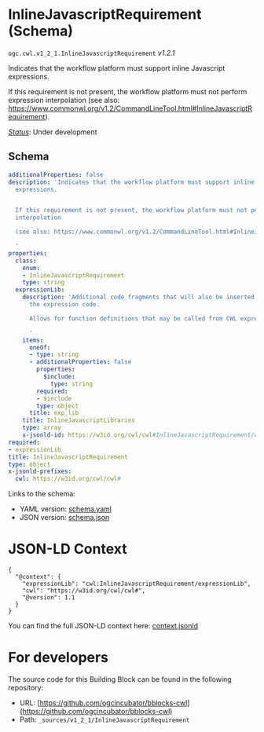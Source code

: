
# InlineJavascriptRequirement (Schema)

`ogc.cwl.v1_2_1.InlineJavascriptRequirement` *v1.2.1*

Indicates that the workflow platform must support inline Javascript expressions.

If this requirement is not present, the workflow platform must not perform expression interpolation
(see also: https://www.commonwl.org/v1.2/CommandLineTool.html#InlineJavascriptRequirement).


[*Status*](http://www.opengis.net/def/status): Under development

## Schema

```yaml
additionalProperties: false
description: 'Indicates that the workflow platform must support inline Javascript
  expressions.


  If this requirement is not present, the workflow platform must not perform expression
  interpolation

  (see also: https://www.commonwl.org/v1.2/CommandLineTool.html#InlineJavascriptRequirement).

  '
properties:
  class:
    enum:
    - InlineJavascriptRequirement
    type: string
  expressionLib:
    description: 'Additional code fragments that will also be inserted before executing
      the expression code.

      Allows for function definitions that may be called from CWL expressions.

      '
    items:
      oneOf:
      - type: string
      - additionalProperties: false
        properties:
          $include:
            type: string
        required:
        - $include
        type: object
      title: exp_lib
    title: InlineJavascriptLibraries
    type: array
    x-jsonld-id: https://w3id.org/cwl/cwl#InlineJavascriptRequirement/expressionLib
required:
- expressionLib
title: InlineJavascriptRequirement
type: object
x-jsonld-prefixes:
  cwl: https://w3id.org/cwl/cwl#

```

Links to the schema:

* YAML version: [schema.yaml](https://ogcincubator.github.io/bblocks-cwl/build/annotated/cwl/v1_2_1/InlineJavascriptRequirement/schema.json)
* JSON version: [schema.json](https://ogcincubator.github.io/bblocks-cwl/build/annotated/cwl/v1_2_1/InlineJavascriptRequirement/schema.yaml)


# JSON-LD Context

```jsonld
{
  "@context": {
    "expressionLib": "cwl:InlineJavascriptRequirement/expressionLib",
    "cwl": "https://w3id.org/cwl/cwl#",
    "@version": 1.1
  }
}
```

You can find the full JSON-LD context here:
[context.jsonld](https://ogcincubator.github.io/bblocks-cwl/build/annotated/cwl/v1_2_1/InlineJavascriptRequirement/context.jsonld)


# For developers

The source code for this Building Block can be found in the following repository:

* URL: [https://github.com/ogcincubator/bblocks-cwl](https://github.com/ogcincubator/bblocks-cwl)
* Path: `_sources/v1_2_1/InlineJavascriptRequirement`

